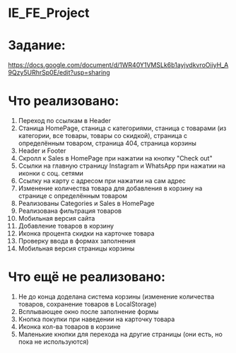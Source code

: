 # IE_FE_Project

# Задание:
https://docs.google.com/document/d/1WR40Y1VMSLk6b1ayjvdkvroOiiyH_A9Qzy5URhrSp0E/edit?usp=sharing

# Что реализовано:
1) Переход по ссылкам в Header
2) Станица HomePage, станица с категориями, станица с товарами (из категории, все товары, товары со скидкой), страница с определённым товаром, страница 404, страница корзины
3) Header и Footer
4) Скролл к Sales в HomePage при нажатии на кнопку "Check out"
5) Ссылки на главную страницу Instagram и WhatsApp при нажатии на иконки с соц. сетями
6) Ссылку на карту с адресом при нажатии на сам адрес
7) Изменение количества товара для добавления в корзину на странице с определённым товаром
8) Реализованы Categories и Sales в HomePage
9) Реализована фильтрация товаров
10) Мобильная версия сайта
11) Добавление товаров в корзину
12) Иконка процента скидки на карточке товара
13) Проверку ввода в формах заполнения
14) Мобильная версия страницы корзины

# Что ещё не реализовано:
1) Не до конца доделана система корзины (изменение количества товаров, сохранение товаров в LocalStorage)
2) Всплывающее окно после заполнение формы
3) Кнопка покупки при наведении на карточку товара
4) Иконка кол-ва товаров в корзине
5) Маленькие кнопки для перехода на другие страницы (они есть, но пока не используются)

